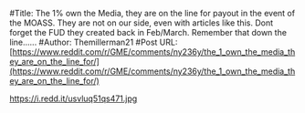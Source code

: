 #Title: The 1% own the Media, they are on the line for payout in the event of the MOASS. They are not on our side, even with articles like this. Dont forget the FUD they created back in Feb/March. Remember that down the line......
#Author: Themillerman21
#Post URL: [https://www.reddit.com/r/GME/comments/ny236y/the_1_own_the_media_they_are_on_the_line_for/](https://www.reddit.com/r/GME/comments/ny236y/the_1_own_the_media_they_are_on_the_line_for/)


https://i.redd.it/usvluq51qs471.jpg